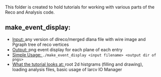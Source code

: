 This folder is created to hold tutorials for working with various parts of the Reco and Analysis code. 

## make_event_display:
  * <u> Input: </u> any version of dlreco/merged dlana file with wire image and Pgraph tree of reco vertices
  * <u> Output: </u> png event display for each plane of each entry
  * <u> Simple Usage: </u> ```./make_event_display <input filename> <output dir of pngs>```
  * <u> What the tutorial looks at: </u> root 2d histgrams (filling and drawing), loading analysis files, basic usage of larcv IO Manager
  
  
